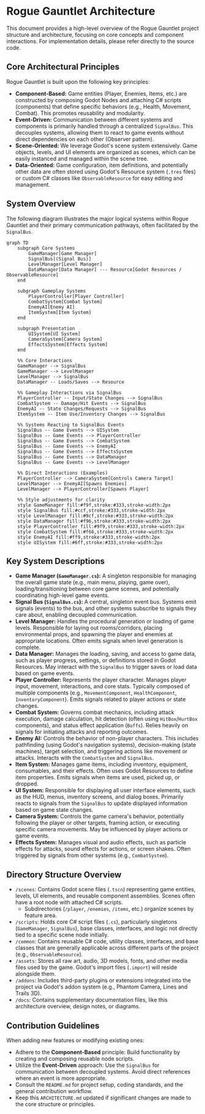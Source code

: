 # Rogue Gauntlet Architecture

This document provides a high-level overview of the Rogue Gauntlet project structure and architecture, focusing on core concepts and component interactions. For implementation details, please refer directly to the source code.

## Core Architectural Principles

Rogue Gauntlet is built upon the following key principles:

- **Component-Based:** Game entities (Player, Enemies, Items, etc.) are constructed by composing Godot Nodes and attaching C# scripts (components) that define specific behaviors (e.g., Health, Movement, Combat). This promotes reusability and modularity.
- **Event-Driven:** Communication between different systems and components is primarily handled through a centralized `SignalBus`. This decouples systems, allowing them to react to game events without direct dependencies on each other (Observer pattern).
- **Scene-Oriented:** We leverage Godot's scene system extensively. Game objects, levels, and UI elements are organized as scenes, which can be easily instanced and managed within the scene tree.
- **Data-Oriented:** Game configuration, item definitions, and potentially other data are often stored using Godot's Resource system (`.tres` files) or custom C# classes like `ObservableResource` for easy editing and management.

## System Overview

The following diagram illustrates the major logical systems within Rogue Gauntlet and their primary communication pathways, often facilitated by the `SignalBus`.

```mermaid
graph TD
    subgraph Core Systems
        GameManager[Game Manager]
        SignalBus[(Signal Bus)]
        LevelManager[Level Manager]
        DataManager[Data Manager] --- Resource[Godot Resources / ObservableResource]
    end

    subgraph Gameplay Systems
        PlayerController[Player Controller]
        CombatSystem[Combat System]
        EnemyAI[Enemy AI]
        ItemSystem[Item System]
    end

    subgraph Presentation
        UISystem[UI System]
        CameraSystem[Camera System]
        EffectsSystem[Effects System]
    end

    %% Core Interactions
    GameManager --> SignalBus
    GameManager --> LevelManager
    LevelManager --> SignalBus
    DataManager -- Loads/Saves --> Resource

    %% Gameplay Interactions via SignalBus
    PlayerController -- Input/State Changes --> SignalBus
    CombatSystem -- Damage/Hit Events --> SignalBus
    EnemyAI -- State Changes/Requests --> SignalBus
    ItemSystem -- Item Use/Inventory Changes --> SignalBus

    %% Systems Reacting to SignalBus Events
    SignalBus -- Game Events --> UISystem
    SignalBus -- Game Events --> PlayerController
    SignalBus -- Game Events --> CombatSystem
    SignalBus -- Game Events --> EnemyAI
    SignalBus -- Game Events --> EffectsSystem
    SignalBus -- Game Events --> DataManager
    SignalBus -- Game Events --> LevelManager

    %% Direct Interactions (Examples)
    PlayerController --> CameraSystem[Controls Camera Target]
    LevelManager --> EnemyAI[Spawns Enemies]
    LevelManager --> PlayerController[Spawns Player]

    %% Style adjustments for clarity
    style GameManager fill:#f9f,stroke:#333,stroke-width:2px
    style SignalBus fill:#ccf,stroke:#333,stroke-width:2px
    style LevelManager fill:#9cf,stroke:#333,stroke-width:2px
    style DataManager fill:#f96,stroke:#333,stroke-width:2px
    style PlayerController fill:#9f9,stroke:#333,stroke-width:2px
    style CombatSystem fill:#f66,stroke:#333,stroke-width:2px
    style EnemyAI fill:#ff9,stroke:#333,stroke-width:2px
    style UISystem fill:#6ff,stroke:#333,stroke-width:2px
```

## Key System Descriptions

- **Game Manager (`GameManager.cs`):** A singleton responsible for managing the overall game state (e.g., main menu, playing, game over), loading/transitioning between core game scenes, and potentially coordinating high-level game events.
- **Signal Bus (`SignalBus.cs`):** A central, singleton event bus. Systems emit signals (events) to the bus, and other systems subscribe to signals they care about, enabling decoupled communication.
- **Level Manager:** Handles the procedural generation or loading of game levels. Responsible for laying out rooms/corridors, placing environmental props, and spawning the player and enemies at appropriate locations. Often emits signals when level generation is complete.
- **Data Manager:** Manages the loading, saving, and access to game data, such as player progress, settings, or definitions stored in Godot Resources. May interact with the `SignalBus` to trigger saves or load data based on game events.
- **Player Controller:** Represents the player character. Manages player input, movement, interactions, and core stats. Typically composed of multiple components (e.g., `MovementComponent`, `HealthComponent`, `InventoryComponent`). Emits signals related to player actions or state changes.
- **Combat System:** Governs combat mechanics, including attack execution, damage calculation, hit detection (often using `HitBox`/`HurtBox` components), and status effect application (`Buffs`). Relies heavily on signals for initiating attacks and reporting outcomes.
- **Enemy AI:** Controls the behavior of non-player characters. This includes pathfinding (using Godot's navigation systems), decision-making (state machines), target selection, and triggering actions like movement or attacks. Interacts with the `CombatSystem` and `SignalBus`.
- **Item System:** Manages game items, including inventory, equipment, consumables, and their effects. Often uses Godot Resources to define item properties. Emits signals when items are used, picked up, or dropped.
- **UI System:** Responsible for displaying all user interface elements, such as the HUD, menus, inventory screens, and dialog boxes. Primarily reacts to signals from the `SignalBus` to update displayed information based on game state changes.
- **Camera System:** Controls the game camera's behavior, potentially following the player or other targets, framing action, or executing specific camera movements. May be influenced by player actions or game events.
- **Effects System:** Manages visual and audio effects, such as particle effects for attacks, sound effects for actions, or screen shakes. Often triggered by signals from other systems (e.g., `CombatSystem`).

## Directory Structure Overview

- `/scenes`: Contains Godot scene files (`.tscn`) representing game entities, levels, UI elements, and reusable component assemblies. Scenes often have a root node with attached C# scripts.
  - Subdirectories (`/player`, `/enemies`, `/items`, etc.) organize scenes by feature area.
- `/scripts`: Holds core C# script files (`.cs`), particularly singletons (`GameManager`, `SignalBus`), base classes, interfaces, and logic not directly tied to a specific scene node initially.
- `/common`: Contains reusable C# code, utility classes, interfaces, and base classes that are generally applicable across different parts of the project (e.g., `ObservableResource`).
- `/assets`: Stores all raw art, audio, 3D models, fonts, and other media files used by the game. Godot's import files (`.import`) will reside alongside them.
- `/addons`: Includes third-party plugins or extensions integrated into the project via Godot's addon system (e.g., Phantom Camera, Lines and Trails 3D).
- `/docs`: Contains supplementary documentation files, like this architecture overview, design notes, or diagrams.

## Contribution Guidelines

When adding new features or modifying existing ones:

- Adhere to the **Component-Based** principle: Build functionality by creating and composing reusable node scripts.
- Utilize the **Event-Driven** approach: Use the `SignalBus` for communication between decoupled systems. Avoid direct references where an event is more appropriate.
- Consult the `README.md` for project setup, coding standards, and the general contribution workflow.
- Keep this `ARCHITECTURE.md` updated if significant changes are made to the core structure or principles.
